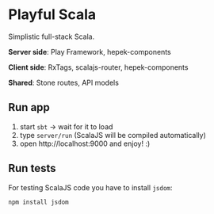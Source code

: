 # Playful Scala

Simplistic full-stack Scala.  

**Server side**: Play Framework, hepek-components

**Client side**: RxTags, scalajs-router, hepek-components

**Shared**: Stone routes, API models

## Run app

1. start `sbt` -> wait for it to load
1. type `server/run` (ScalaJS will be compiled automatically)
1. open http://localhost:9000 and enjoy! :)


## Run tests
For testing ScalaJS code you have to install `jsdom`:
```bash
npm install jsdom
```

